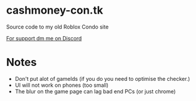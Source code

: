 # cashmoney-con.tk
Source code to my old Roblox Condo site

[For support dm me on Discord ](https://www.discord.com/users/378746510596243458)

# Notes
* Don't put alot of gameIds (if you do you need to optimise the checker.)
* UI will not work on phones (too small)
* The blur on the game page can lag bad end PCs (or just chrome)